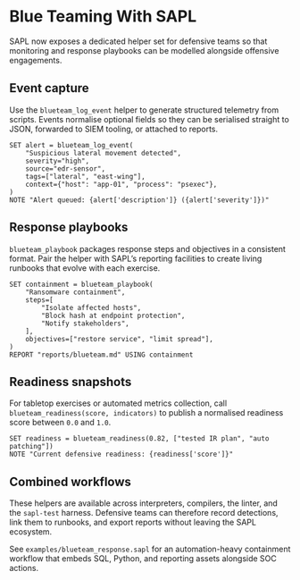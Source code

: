# Blue Teaming With SAPL

SAPL now exposes a dedicated helper set for defensive teams so that monitoring
and response playbooks can be modelled alongside offensive engagements.

## Event capture

Use the `blueteam_log_event` helper to generate structured telemetry from
scripts. Events normalise optional fields so they can be serialised straight to
JSON, forwarded to SIEM tooling, or attached to reports.

```sapl
SET alert = blueteam_log_event(
    "Suspicious lateral movement detected",
    severity="high",
    source="edr-sensor",
    tags=["lateral", "east-wing"],
    context={"host": "app-01", "process": "psexec"},
)
NOTE "Alert queued: {alert['description']} ({alert['severity']})"
```

## Response playbooks

`blueteam_playbook` packages response steps and objectives in a consistent
format. Pair the helper with SAPL’s reporting facilities to create living
runbooks that evolve with each exercise.

```sapl
SET containment = blueteam_playbook(
    "Ransomware containment",
    steps=[
        "Isolate affected hosts",
        "Block hash at endpoint protection",
        "Notify stakeholders",
    ],
    objectives=["restore service", "limit spread"],
)
REPORT "reports/blueteam.md" USING containment
```

## Readiness snapshots

For tabletop exercises or automated metrics collection, call
`blueteam_readiness(score, indicators)` to publish a normalised readiness score
between `0.0` and `1.0`.

```sapl
SET readiness = blueteam_readiness(0.82, ["tested IR plan", "auto patching"])
NOTE "Current defensive readiness: {readiness['score']}"
```

## Combined workflows

These helpers are available across interpreters, compilers, the linter, and the
`sapl-test` harness. Defensive teams can therefore record detections,
link them to runbooks, and export reports without leaving the SAPL ecosystem.

See `examples/blueteam_response.sapl` for an automation-heavy containment workflow that embeds SQL, Python, and reporting assets alongside SOC actions.
